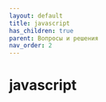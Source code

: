 ```yaml
---
layout: default
title: javascript
has_children: true
parent: Вопросы и решения
nav_order: 2
---
```

# javascript